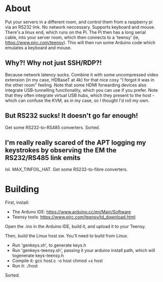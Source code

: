 # About #

Put your servers in a different room, and control them from a raspberry pi via an RS232 link. No network neccessary. Supports keyboard and mouse.
There's a linux end, which runs on the Pi. The Pi then has a long serial cable, into your server room, which then connects to a 'teensy' (ie, https://www.pjrc.com/teensy). This will then run some Arduino code which emulates a keyboard and mouse.

## Why?! Why not just SSH/RDP?! ##

Because network latency sucks. Combine it with some uncompressed video extension (in my case, HDBaseT at 4k) for that nice cosy "I forgot it was in the other room" feeling.
Note that some HDMI forwarding devices also integrate USB-tunnelling functionality, which you can use if you prefer. Note that they often integrate virtual USB hubs, which they present to the host - which can confuse the KVM, as in my case, so I thought I'd roll my own.

## But RS232 sucks! It doesn't go far enough! ##
Get some RS232-to-RS485 converters. Sorted.

## I'm really really scared of the APT logging my keystrokes by observing the EM the RS232/RS485 link emits ##
lol. MAX_TINFOIL_HAT. Get some RS232-to-fibre converters.

# Building #

First, install:

* The Arduno IDE: https://www.arduino.cc/en/Main/Software
* Teensy tools: https://www.pjrc.com/teensy/td_download.html

Open the .ino in the Arduino IDE, build it, and upload it to your Teensy.

Then, build the Linux host sw. You'll need to build from Linux.

* Run 'genkeys.sh', to generate keys.h
* Run 'genkeys-teensy.sh', passing it your arduino install path, which will togenerate keys-teensy.h
* Compile it:
  gcc host.c -o host
  chmod +x host
* Run it:
  ./host

Sorted.
